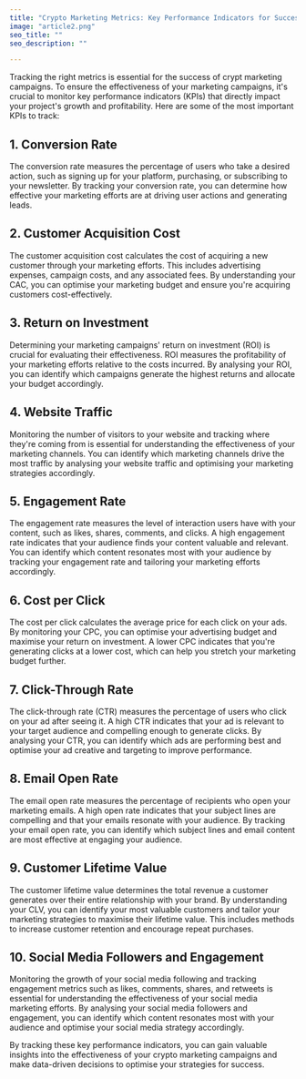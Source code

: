```yaml
---
title: "Crypto Marketing Metrics: Key Performance Indicators for Success"
image: "article2.png"
seo_title: ""
seo_description: ""

---
```


Tracking the right metrics is essential for the success of crypt marketing campaigns. To ensure the effectiveness of your marketing campaigns, it's crucial to monitor key performance indicators (KPIs) that directly impact your project's growth and profitability. Here are some of the most important KPIs to track:

## 1. Conversion Rate

The conversion rate measures the percentage of users who take a desired action, such as signing up for your platform, purchasing, or subscribing to your newsletter. By tracking your conversion rate, you can determine how effective your marketing efforts are at driving user actions and generating leads.

## 2. Customer Acquisition Cost 

The customer acquisition cost calculates the cost of acquiring a new customer through your marketing efforts. This includes advertising expenses, campaign costs, and any associated fees. By understanding your CAC, you can optimise your marketing budget and ensure you're acquiring customers cost-effectively.

## 3. Return on Investment 

Determining your marketing campaigns' return on investment (ROI) is crucial for evaluating their effectiveness. ROI measures the profitability of your marketing efforts relative to the costs incurred. By analysing your ROI, you can identify which campaigns generate the highest returns and allocate your budget accordingly.

## 4. Website Traffic

Monitoring the number of visitors to your website and tracking where they're coming from is essential for understanding the effectiveness of your marketing channels. You can identify which marketing channels drive the most traffic by analysing your website traffic and optimising your marketing strategies accordingly.

## 5. Engagement Rate

The engagement rate measures the level of interaction users have with your content, such as likes, shares, comments, and clicks. A high engagement rate indicates that your audience finds your content valuable and relevant. You can identify which content resonates most with your audience by tracking your engagement rate and tailoring your marketing efforts accordingly.

## 6. Cost per Click 

The cost per click calculates the average price for each click on your ads. By monitoring your CPC, you can optimise your advertising budget and maximise your return on investment. A lower CPC indicates that you're generating clicks at a lower cost, which can help you stretch your marketing budget further.

## 7. Click-Through Rate 

The click-through rate (CTR) measures the percentage of users who click on your ad after seeing it. A high CTR indicates that your ad is relevant to your target audience and compelling enough to generate clicks. By analysing your CTR, you can identify which ads are performing best and optimise your ad creative and targeting to improve performance.

## 8. Email Open Rate

The email open rate measures the percentage of recipients who open your marketing emails. A high open rate indicates that your subject lines are compelling and that your emails resonate with your audience. By tracking your email open rate, you can identify which subject lines and email content are most effective at engaging your audience.

## 9. Customer Lifetime Value 

The customer lifetime value determines the total revenue a customer generates over their entire relationship with your brand. By understanding your CLV, you can identify your most valuable customers and tailor your marketing strategies to maximise their lifetime value. This includes methods to increase customer retention and encourage repeat purchases.

## 10. Social Media Followers and Engagement

Monitoring the growth of your social media following and tracking engagement metrics such as likes, comments, shares, and retweets is essential for understanding the effectiveness of your social media marketing efforts. By analysing your social media followers and engagement, you can identify which content resonates most with your audience and optimise your social media strategy accordingly.

By tracking these key performance indicators, you can gain valuable insights into the effectiveness of your crypto marketing campaigns and make data-driven decisions to optimise your strategies for success.
